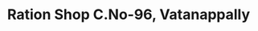 ---
title: "Ration Shop C.No-96, Vatanappally"
url: /thrissur/ration-shop-c-no-96-vatanappally/
shop: convenience
---